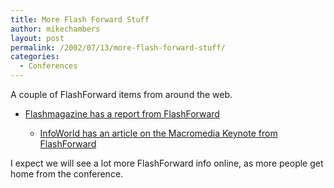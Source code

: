 ```yaml
---
title: More Flash Forward Stuff
author: mikechambers
layout: post
permalink: /2002/07/13/more-flash-forward-stuff/
categories:
  - Conferences
---
```



A couple of FlashForward items from around the web.  
  
*   [Flashmagazine has a report from FlashForward][1]  
    *   [InfoWorld has an article on the Macromedia Keynote from FlashForward][2]</UL>
      
    I expect we will see a lot more FlashForward info online, as more people get home from the conference.</p>

 [1]: http://www.flashmagazine.com/html/531.htm
 [2]: http://www.infoworld.com/articles/hn/xml/02/07/11/020711hnmacro.xml